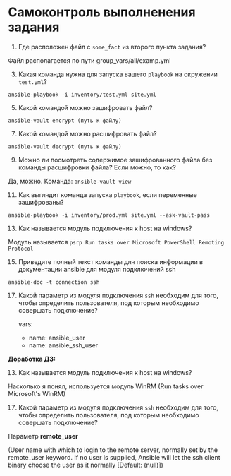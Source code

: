 # Самоконтроль выполненения задания

1. Где расположен файл с `some_fact` из второго пункта задания?

Файл располагается по пути group_vars/all/examp.yml

3. Какая команда нужна для запуска вашего `playbook` на окружении `test.yml`?

`ansible-playbook -i inventory/test.yml site.yml`

5. Какой командой можно зашифровать файл?

`ansible-vault encrypt (путь к файлу)`

7. Какой командой можно расшифровать файл?

`ansible-vault decrypt (путь к файлу)`

9. Можно ли посмотреть содержимое зашифрованного файла без команды расшифровки файла? Если можно, то как?

Да, можно. Команда: `ansible-vault view`

11. Как выглядит команда запуска `playbook`, если переменные зашифрованы?

`ansible-playbook -i inventory/prod.yml site.yml --ask-vault-pass`

13. Как называется модуль подключения к host на windows?

Модуль называется `psrp Run tasks over Microsoft PowerShell Remoting Protocol`

15. Приведите полный текст команды для поиска информации в документации ansible для модуля подключений ssh

`ansible-doc -t connection ssh`

17. Какой параметр из модуля подключения `ssh` необходим для того, чтобы определить пользователя, под которым необходимо совершать подключение?

      vars:
      - name: ansible_user
      - name: ansible_ssh_user

**Доработка ДЗ:**

13. Как называется модуль подключения к host на windows?

Насколько я понял, используется модуль WinRM (Run tasks over Microsoft's WinRM)

17. Какой параметр из модуля подключения `ssh` необходим для того, чтобы определить пользователя, под которым необходимо совершать подключение?

Параметр **remote_user** 

(User name with which to login to the remote server, normally set by the remote_user keyword. If no user is supplied, Ansible will let the ssh client binary choose the user as it normally [Default: (null)])